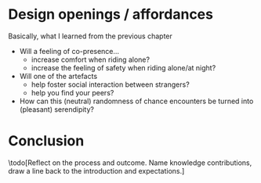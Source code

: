 # Design openings / affordances

Basically, what I learned from the previous chapter

- Will a feeling of co-presence...
  - increase comfort when riding alone?
  - increase the feeling of safety when riding alone/at night?
- Will one of the artefacts
  - help foster social interaction between strangers?
  - help you find your peers?
- How can this (neutral) randomness of chance encounters be turned into (pleasant) serendipity?

# Conclusion

\todo[Reflect on the process and outcome. Name knowledge contributions, draw a line back to the introduction and expectations.]
